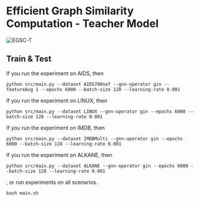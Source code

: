 # Efficient Graph Similarity Computation - Teacher Model

![EGSC-T](../Figs/Teacher-Net.png)

## Train & Test
If you run the experiment on AIDS, then
```
python src/main.py --dataset AIDS700nef --gnn-operator gin --featureAug 1 --epochs 6000 --batch-size 128 --learning-rate 0.001
```
If you run the experiment on LINUX, then
```
python src/main.py --dataset LINUX --gnn-operator gin --epochs 6000 --batch-size 128 --learning-rate 0.001
```
If you run the experiment on IMDB, then
```
python src/main.py --dataset IMDBMulti --gnn-operator gin --epochs 6000 --batch-size 128 --learning-rate 0.001
```
If you run the experiment on ALKANE, then
```
python src/main.py --dataset ALKANE --gnn-operator gin --epochs 6000 --batch-size 128 --learning-rate 0.001
```
, or run experiments on all scenarios.
```
bash main.sh
```
